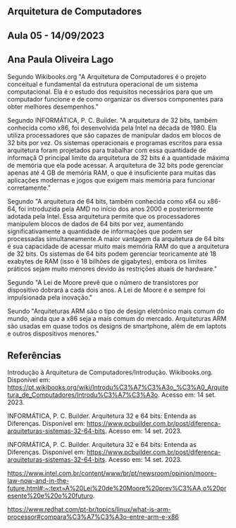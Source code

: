 ## Arquitetura de Computadores
## Aula 05 - 14/09/2023
## Ana Paula Oliveira Lago

 Segundo Wikibooks.org "A Arquitetura de Computadores é o projeto conceitual e fundamental da estrutura operacional de um sistema computacional. Ela é o estudo dos requisitos necessários para que um computador funcione e de como organizar os diversos componentes para obter melhores desempenhos."

 Segundo INFORMÁTICA, P. C. Builder. "A arquitetura de 32 bits, também conhecida como x86, foi desenvolvida pela Intel na década de 1980. Ela utiliza processadores que são capazes de manipular dados em blocos de 32 bits por vez. Os sistemas operacionais e programas escritos para essa arquitetura foram projetados para trabalhar com essa quantidade de informaçã
 O principal limite da arquitetura de 32 bits é a quantidade máxima de memória que ela pode acessar. A arquitetura de 32 bits pode gerenciar apenas até 4 GB de memória RAM, o que é insuficiente para muitas das aplicações modernas e jogos que exigem mais memória para funcionar corretamente."

 Segundo  "A arquitetura de 64 bits, também conhecida como x64 ou x86-64, foi introduzida pela AMD no início dos anos 2000 e posteriormente adotada pela Intel. Essa arquitetura permite que os processadores manipulem blocos de dados de 64 bits por vez, aumentando significativamente a quantidade de informações que podem ser processadas simultaneamente.A maior vantagem da arquitetura de 64 bits é sua capacidade de acessar muito mais memória RAM do que a arquitetura de 32 bits. Os sistemas de 64 bits podem gerenciar teoricamente até 18 exabytes de RAM (isso é 18 bilhões de gigabytes), embora os limites práticos sejam muito menores devido às restrições atuais de hardware."

 Segundo "A Lei de Moore prevê que o número de transistores por dispositivo dobrará a cada dois anos. A Lei de Moore é e sempre foi impulsionada pela inovação."

Seundo  "Arquiteturas ARM são o tipo de design eletrônico mais comum do mundo, ainda que a x86 seja a mais comum do mercado. Arquiteturas ARM são usadas em quase todos os designs de smartphone, além de em laptots e outros dispositivos menores."

















## Referências
Introdução à Arquitetura de Computadores/Introdução. Wikibooks.org. Disponível em: <https://pt.wikibooks.org/wiki/Introdu%C3%A7%C3%A3o_%C3%A0_Arquitetura_de_Computadores/Introdu%C3%A7%C3%A3o>. Acesso em: 14 set. 2023.

INFORMÁTICA, P. C. Builder. Arquitetura 32 e 64 bits: Entenda as Diferenças. Disponível em: <https://www.pcbuilder.com.br/post/diferenca-arquiteturas-sistemas-32-64-bits>. Acesso em: 14 set. 2023.

INFORMÁTICA, P. C. Builder. Arquitetura 32 e 64 bits: Entenda as Diferenças. Disponível em: <https://www.pcbuilder.com.br/post/diferenca-arquiteturas-sistemas-32-64-bits>. Acesso em: 14 set. 2023.

https://www.intel.com.br/content/www/br/pt/newsroom/opinion/moore-law-now-and-in-the-future.html#:~:text=A%20Lei%20de%20Moore%20prev%C3%AA,o%20presente%20e%20o%20futuro.

https://www.redhat.com/pt-br/topics/linux/what-is-arm-processor#compara%C3%A7%C3%A3o-entre-arm-e-x86



